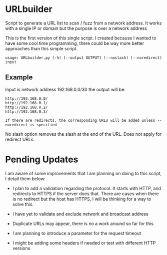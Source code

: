# URLbuilder
Script to generate a URL list to scan / fuzz from a network address. It works with a single IP or domain but the purpose is over a network address

This is the first version of this single script. I created because I wanted to have some cool time programming, there could be way more better approaches than this simple script.

```
usage: URLbuilder.py [-h] [--output OUTPUT] [--noslash] [--noredirect] input
```

## Example

Input is network address 192.168.0.0/30 the output will be:

```
http://192.168.0.0/
http://192.168.0.1/
http://192.168.0.2/
http://192.168.0.3/

If there are redirects, the corresponding URLs will be added unless --noredirect is specified
```

No slash option removes the slash at the end of the URL. Does not apply for redirect URLs.


# Pending Updates

I am aware of some improvements that I am planning on doing to this script, I detail them below:

- I plan to add a validation regarding the protocol. It starts with HTTP, and redirects to HTTPS if the server does that. There are cases when there is no redirect but the host has HTTPS, I will be thinking for a way to solve this.

- I have yet to validate and exclude network and broadcast address

- Duplicate URLs may appear, there is no a work around so far for this

- I am planning to introduce a parameter for the request timeout 

- I might be adding some headers if needed or test with different HTTP versions


